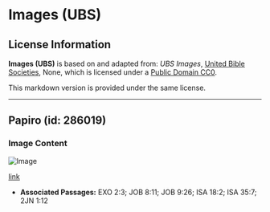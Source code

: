 # Images (UBS)

## License Information

**Images (UBS)** is based on and adapted from: _UBS Images_, [United Bible Societies](https://unitedbiblesocieties.org/), None, which is licensed under a [Public Domain CC0](https://creativecommons.org/public-domain/cc0/).

This markdown version is provided under the same license.



--------------------------------

## Papiro (id: 286019)

### Image Content

![Image](https://cdn.aquifer.bible/aquifer-content/resources/Media/WEB-0693_papyrus.jpg)

[link](https://cdn.aquifer.bible/aquifer-content/resources/Media/WEB-0693_papyrus.jpg)

* **Associated Passages:** EXO 2:3; JOB 8:11; JOB 9:26; ISA 18:2; ISA 35:7; 2JN 1:12

